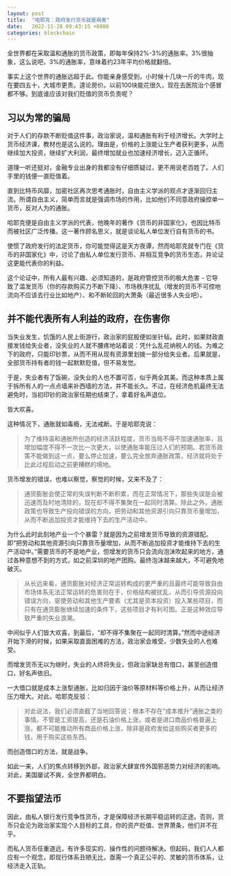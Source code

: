 ```yaml
---
layout: post
title:  "哈耶克：政府发行货币就是祸害"
date:   2022-11-28 09:43:15 +0800
categories: blockchain
---
```


全世界都在采取温和通胀的货币政策，即每年保持2%-3%的通胀率。3%很抽象，这么说吧，3%的通胀率，意味着约23年平均价格就翻倍。

事实上这个世界的通胀远超于此。你能亲身感受到，小时候十几块一斤的牛肉，现在要四五十，大城市更贵。遑论房价。以前100块能花很久，现在去医院治个感冒都不够。到底谁应该对我们贬值的货币负责呢？

## 习以为常的骗局

对于人们的存款不断贬值这件事，政治家说，温和通胀有利于经济增长。大学时上货币经济课，教材也是这么说的。理由是，价格的上涨能让生产者获利更多，从而继续加大投资，继续扩大利润，最终增加就业也加速经济增长，迈入正循环。

道理一听还挺对，金融专业出身的我都没有仔细质疑过，更不用说老百姓了。人们手里的钱便一直贬值着。

直到比特币风靡，加密社区再次思考通胀时，自由主义学派的观点才逐渐回归主流。所谓自由主义，简单而言就是强调市场的作用，比如他们不同意政府操控单一货币，反对人为的通胀。

哈耶克便是自由主义学派的代表，他晚年的著作《货币的非国家化》，也因比特币而被社区广泛传播。这一著作顾名思义，就是谈论私人单位发行自有货币的书。

使惯了政府发行的法定货币，你可能觉得这是天方夜谭，然而哈耶克就专门在《货币的非国家化》中，讨论了由私人单位发行货币、并相互竞争的货币生态，并论证这更能代表你的利益。

这个论证中，所有人最有兴趣、必须知道的，是政府管控货币的极大危害 - 它导致了滥发货币（你的存款购买力不断下降）、市场秩序扰乱（增发的货币不可控地流向不应该去行业比如地产）、和不断轮回的大萧条（最近很多人失业吧）。

## 并不能代表所有人利益的政府，在伤害你

当失业发生，饥饿的人民上街游行，政治家的屁股便如坐针毡。此时，如果财政直接发钱给失业者，没失业的人就不腰疼地站着说：凭什么乱花纳税人的钱。为难之下的政府，只能印钞票，从而不用从现有资源里划拨一部分给失业者。后果就是，全部货币持有者的钱一起默默贬值，但不易发觉。

于是，失业者有了饭碗，没失业的人也不置可否，似乎两全其美。而这种本质上属于拆所有人的一点点墙来补西墙的方法，并不能长久。不过，在经济危机最终无法避免时，当初印钞的政治家任期也结束了，拿着好名声退位。

皆大欢喜。

这种情况下，通胀就如毒瘾，无法戒断。于是哈耶克说：
> 为了维持温和通胀所创造的经济活跃程度，货币当局不得不加速通胀率，且增加幅度不得不一次比一次更大，以使通胀率能压过人们的预期。若货币政策不能做到这一点，要么停止加速，要么完全放弃通胀政策，经济就将处于比此过程启动之前更糟糕的境地。

货币增发的错误，也难以察觉，察觉的时候，又来不及了：
> 通货膨胀会使正常的失误判断不断积累，而在正常情况下，那些失误是会被迅速而及时地清除的，现在却不得不集聚在一起同时清算。除此之外，通胀政策也导致生产投向错误的方向，把劳动和其他资源引向只靠货币量增加，从而不断追加投资才能维持下去的生产活动中。

为什么此时此刻地产业一个个暴雷？就是因为之前增发货币导致的资源错配。即“把劳动和其他资源引向只靠货币量增加，从而不断追加投资才能维持下去的生产活动中。”需要货币的不是地产业，但增发的货币只会流向泡沫吹起来的地方，通过各种意想不到的方式，如之前深圳的地产团购。最终泡沫越来越大，不可避免地破灭。

> 从长远来看，通货膨胀对经济正常运转构成的更严重的且最终可能导致自由市场体系无法正常运转的危害则在于，价格结构被扰乱，从而引导资源投向错误方向，驱使劳动和其他生产要素（尤其是资本投资）投入某些项目，而只有在通货膨胀继续加速的条件下，这些项目才有利可图。正是这种效应导致严重的失业浪潮。

中间似乎人们皆大欢喜，到最后，“却不得不集聚在一起同时清算。”然而中途经济开始下滑的时候，如果采取直面困难的方法，政治家会难受，少数失业的人也难受。

而增发货币无以为继时，失业的人终将失业，但政治家缺总有借口，甚至创造借口，好名声依旧。

一大借口就是成本上涨型通胀，比如归因于油价等原材料等价格上升，从而让经济压力增大。对此，哈耶克反驳：

> 对此说法，我们必须直截了当地回答说：根本不存在“成本推升”通胀之类的事情。不管是工资提高，还是石油价格上涨，或者是进口商品价格普遍上涨，都不可能推动所有商品价格上涨，除非是政府发给这些购买者更多的钱，用于购买这些东西。

而创造借口的方法，就是战争。

如此一来，人们的焦点转移到外部，政治家大肆宣传外国邪恶势力对经济的影响。对此，美国屡试不爽，全世界都明白。

## 不要指望法币

因此，由私人银行发行竞争性货币，才是保障经济长期平稳运转的正途。否则，货币只会沦为政治家实现个人目标的工具，你的资产贬值、世界萧条，他们并不在乎。

而私人货币任重道远，有许多现实的、操作性的问题待解决。但起码，我们人人都应有一个观念，即现行体系丑陋无比，亟需一个真正公平的、灵敏的货币体系，让经济走入正轨。





